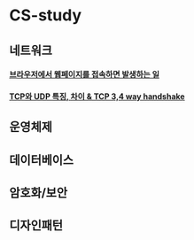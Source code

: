 # CS-study

## 네트워크
#### [브라우저에서 웹페이지를 접속하면 발생하는 일](./Network/Network_01_about_connect_website.md)
#### [TCP와 UDP 특징, 차이 & TCP 3,4 way handshake](./Network/Network_02_TCP&UDP.md)
## 운영체제

## 데이터베이스

## 암호화/보안

## 디자인패턴

